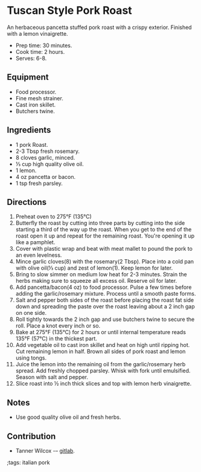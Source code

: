 # Tuscan Style Pork Roast

An herbaceous pancetta stuffed pork roast with a crispy exterior. Finished with
a lemon vinaigrette.

- Prep time: 30 minutes.
- Cook time: 2 hours.
- Serves: 6-8.

## Equipment

- Food processor.
- Fine mesh strainer.
- Cast iron skillet.
- Butchers twine.

## Ingredients

- 1 pork Roast.
- 2-3 Tbsp fresh rosemary.
- 8 cloves garlic, minced.
- ⅓ cup high quality olive oil.
- 1 lemon.
- 4 oz pancetta or bacon.
- 1 tsp fresh parsley.

## Directions

1.	Preheat oven to 275°F (135°C)
2.	Butterfly the roast by cutting into three parts by cutting into the side
    starting a third of the way up the roast. When you get to the end of the
    roast open it up and repeat for the remaining roast. You're opening it up
    like a pamphlet.
2.	Cover with plastic wrap and beat with meat mallet to pound the pork to an
    even levelness.
3.	Mince garlic cloves(8) with the rosemary(2 Tbsp). Place into a cold pan with
    olive oil(⅓ cup) and zest of lemon(1). Keep lemon for later.
4.	Bring to slow simmer on medium low heat for 2-3 minutes. Strain the herbs
    making sure to squeeze all excess oil. Reserve oil for later.
5.	Add pancetta/bacon(4 oz) to food processor. Pulse a few times before adding
    the garlic/rosemary mixture. Process until a smooth paste forms.
6.	Salt and pepper both sides of the roast before placing the roast fat side
    down and spreading the paste over the roast leaving about a 2 inch gap on
    one side.
7.	Roll tightly towards the 2 inch gap and use butchers twine to secure the
    roll. Place a knot every inch or so.
8.	Bake at 275°F (135°C) for 2 hours or until internal temperature reads 135°F
    (57°C) in the thickest part.
9.	Add vegetable oil to cast iron skillet and heat on high until ripping hot.
    Cut remaining lemon in half. Brown all sides of pork roast and lemon using
    tongs.
10.	Juice the lemon into the remaining oil from the garlic/rosemary herb spread.
    Add freshly chopped parsley. Whisk with fork until emulsified. Season with
    salt and pepper.
11.	Slice roast into ½ inch thick slices and top with lemon herb vinaigrette.

## Notes

- Use good quality olive oil and fresh herbs.

## Contribution

- Tanner Wilcox -– [gitlab](https://git.najer.info/twiclo).

;tags: italian pork
